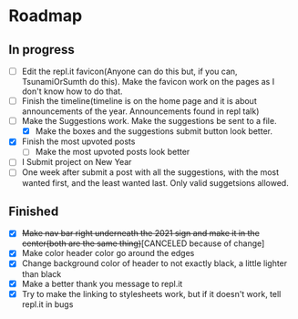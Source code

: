 # Roadmap

## In progress
- [ ] Edit the repl.it favicon(Anyone can do this but, if you can, TsunamiOrSumth do this). Make the favicon work on the pages as I don't know how to do that.
- [ ] Finish the timeline(timeline is on the home page and it is about announcements of the year. Announcements found in repl talk)
- [ ] Make the Suggestions work. Make the suggestions be sent to a file.
  - [X] Make the boxes and the suggestions submit button look better.
- [X] Finish the most upvoted posts
  - [ ] Make the most upvoted posts look better
- [ ] I Submit project on New Year
- [ ] One week after submit a post with all the suggestions, with the most wanted first, and the least wanted last. Only valid suggetsions allowed.

## Finished
- [X] ~~Make nav bar right underneath the 2021 sign and make it in the center(both are the same thing)~~[CANCELED because of change]
- [X] Make color header color go around the edges
- [X] Change background color of header to not exactly black, a little lighter than black
- [X] Make a better thank you message to repl.it
- [X] Try to make the linking to stylesheets work, but if it doesn't work, tell repl.it in bugs